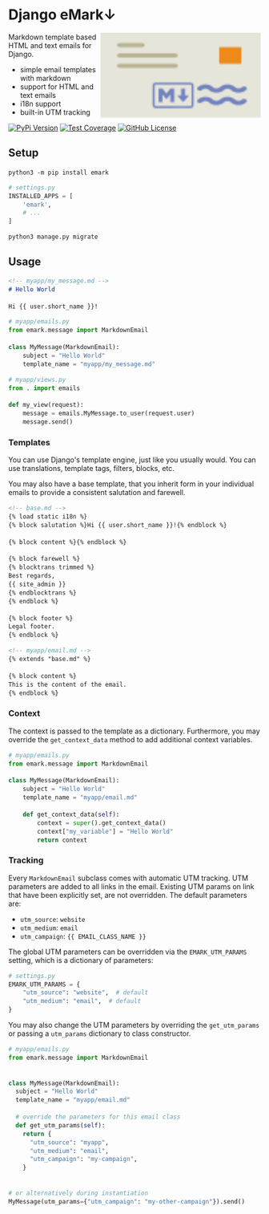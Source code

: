 # Django eMark↓

<img alt="emark logo: envelope with markdown stamp" src="https://raw.githubusercontent.com/voiio/emark/main/emark-logo.svg" width="320" height="170" align="right">

Markdown template based HTML and text emails for Django.

* simple email templates with markdown
* support for HTML and text emails
* i18n support
* built-in UTM tracking

[![PyPi Version](https://img.shields.io/pypi/v/emark.svg)](https://pypi.python.org/pypi/emark/)
[![Test Coverage](https://codecov.io/gh/voiio/emark/branch/main/graph/badge.svg)](https://codecov.io/gh/voiio/emark)
[![GitHub License](https://img.shields.io/github/license/voiio/emark)](https://raw.githubusercontent.com/voiio/emark/master/LICENSE)

## Setup

```ShellSession
python3 -m pip install emark
```

```python
# settings.py
INSTALLED_APPS = [
    'emark',
    # ...
]
```

```ShellSession
python3 manage.py migrate
```

## Usage

```markdown
<!-- myapp/my_message.md -->
# Hello World

Hi {{ user.short_name }}!
```

```python
# myapp/emails.py
from emark.message import MarkdownEmail

class MyMessage(MarkdownEmail):
    subject = "Hello World"
    template_name = "myapp/my_message.md"
```

```python
# myapp/views.py
from . import emails

def my_view(request):
    message = emails.MyMessage.to_user(request.user)
    message.send()
```

### Templates

You can use Django's template engine, just like you usually would.
You can use translations, template tags, filters, blocks, etc.

You may also have a base template, that you inherit form in your individual
emails to provide a consistent salutation and farewell.

```markdown
<!-- base.md -->
{% load static i18n %}
{% block salutation %}Hi {{ user.short_name }}!{% endblock %}

{% block content %}{% endblock %}

{% block farewell %}
{% blocktrans trimmed %}
Best regards,
{{ site_admin }}
{% endblocktrans %}
{% endblock %}

{% block footer %}
Legal footer.
{% endblock %}
```

```markdown
<!-- myapp/email.md -->
{% extends "base.md" %}

{% block content %}
This is the content of the email.
{% endblock %}
```

### Context

The context is passed to the template as a dictionary. Furthermore, you may
override the `get_context_data` method to add additional context variables.

```python
# myapp/emails.py
from emark.message import MarkdownEmail

class MyMessage(MarkdownEmail):
    subject = "Hello World"
    template_name = "myapp/email.md"

    def get_context_data(self):
        context = super().get_context_data()
        context["my_variable"] = "Hello World"
        return context
```

### Tracking

Every `MarkdownEmail` subclass comes with automatic UTM tracking.
UTM parameters are added to all links in the email. Existing UTM params on link
that have been explicitly set, are not overridden. The default parameters are:

* `utm_source`: `website`
* `utm_medium`: `email`
* `utm_campaign`: `{{ EMAIL_CLASS_NAME }}`

The global UTM parameters can be overridden via the `EMARK_UTM_PARAMS` setting,
which is a dictionary of parameters:

```python
# settings.py
EMARK_UTM_PARAMS = {
    "utm_source": "website",  # default
    "utm_medium": "email",  # default
}
```

You may also change the UTM parameters by overriding the `get_utm_params`
or passing a `utm_params` dictionary to class constructor.

```python
# myapp/emails.py
from emark.message import MarkdownEmail


class MyMessage(MarkdownEmail):
  subject = "Hello World"
  template_name = "myapp/email.md"

  # override the parameters for this email class
  def get_utm_params(self):
    return {
      "utm_source": "myapp",
      "utm_medium": "email",
      "utm_campaign": "my-campaign",
    }


# or alternatively during instantiation
MyMessage(utm_params={"utm_campaign": "my-other-campaign"}).send()
```
